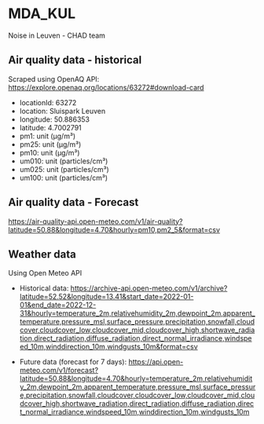 # MDA_KUL
Noise in Leuven - CHAD team

## Air quality data - historical
Scraped using OpenAQ API: https://explore.openaq.org/locations/63272#download-card
- locationId: 63272
- location:   Sluispark Leuven
- longitude:  50.886353
- latitude:   4.7002791
- pm1:        unit (µg/m³)
- pm25:       unit (µg/m³)
- pm10:       unit (µg/m³)
- um010:      unit (particles/cm³)
- um025:      unit (particles/cm³)
- um100:      unit (particles/cm³)

## Air quality data - Forecast
https://air-quality-api.open-meteo.com/v1/air-quality?latitude=50.88&longitude=4.70&hourly=pm10,pm2_5&format=csv

## Weather data
Using Open Meteo API

- Historical data: https://archive-api.open-meteo.com/v1/archive?latitude=52.52&longitude=13.41&start_date=2022-01-01&end_date=2022-12-31&hourly=temperature_2m,relativehumidity_2m,dewpoint_2m,apparent_temperature,pressure_msl,surface_pressure,precipitation,snowfall,cloudcover,cloudcover_low,cloudcover_mid,cloudcover_high,shortwave_radiation,direct_radiation,diffuse_radiation,direct_normal_irradiance,windspeed_10m,winddirection_10m,windgusts_10m&format=csv

- Future data (forecast for 7 days): https://api.open-meteo.com/v1/forecast?latitude=50.88&longitude=4.70&hourly=temperature_2m,relativehumidity_2m,dewpoint_2m,apparent_temperature,pressure_msl,surface_pressure,precipitation,snowfall,cloudcover,cloudcover_low,cloudcover_mid,cloudcover_high,shortwave_radiation,direct_radiation,diffuse_radiation,direct_normal_irradiance,windspeed_10m,winddirection_10m,windgusts_10m

